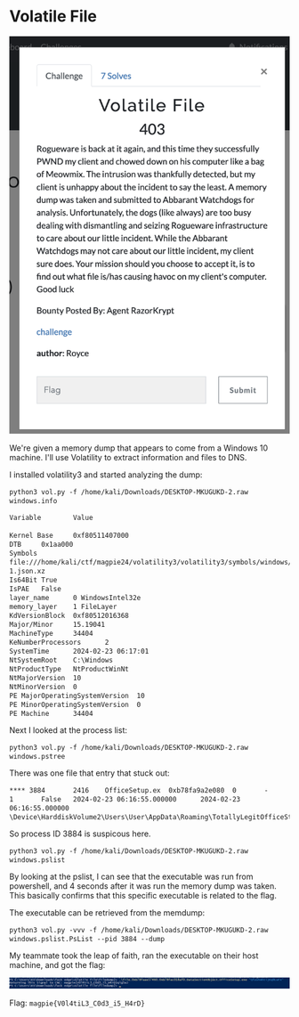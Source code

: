 # Volatile File

![](2024-02-26-09-20-34.png)

We're given a memory dump that appears to come from a Windows 10 machine. I'll use Volatility to extract information and files to DNS.

I installed volatility3 and started analyzing the dump:

```
python3 vol.py -f /home/kali/Downloads/DESKTOP-MKUGUKD-2.raw windows.info
```

```
Variable        Value

Kernel Base     0xf80511407000
DTB     0x1aa000
Symbols file:///home/kali/ctf/magpie24/volatility3/volatility3/symbols/windows/ntkrnlmp.pdb/CA8E2F01B822EDE6357898BFBF862997-1.json.xz
Is64Bit True
IsPAE   False
layer_name      0 WindowsIntel32e
memory_layer    1 FileLayer
KdVersionBlock  0xf80512016368
Major/Minor     15.19041
MachineType     34404
KeNumberProcessors      2
SystemTime      2024-02-23 06:17:01
NtSystemRoot    C:\Windows
NtProductType   NtProductWinNt
NtMajorVersion  10
NtMinorVersion  0
PE MajorOperatingSystemVersion  10
PE MinorOperatingSystemVersion  0
PE Machine      34404
```

Next I looked at the process list:

```
python3 vol.py -f /home/kali/Downloads/DESKTOP-MKUGUKD-2.raw windows.pstree
```

There was one file that entry that stuck out:

```
**** 3884       2416    OfficeSetup.ex  0xb78fa9a2e080  0       -       1       False   2024-02-23 06:16:55.000000      2024-02-23 06:16:55.000000      \Device\HarddiskVolume2\Users\User\AppData\Roaming\TotallyLegitOfficeStartup\OfficeSetup.exe  
```

So process ID 3884 is suspicous here.

```
python3 vol.py -f /home/kali/Downloads/DESKTOP-MKUGUKD-2.raw windows.pslist
```

By looking at the pslist, I can see that the executable was run from powershell, and 4 seconds after it was run the memory dump was taken. This basically confirms that this specific executable is related to the flag.

The executable can be retrieved from the memdump:

```
python3 vol.py -vvv -f /home/kali/Downloads/DESKTOP-MKUGUKD-2.raw windows.pslist.PsList --pid 3884 --dump
```

My teammate took the leap of faith, ran the executable on their host machine, and got the flag:

![](2024-02-26-09-05-48.png)

Flag: `magpie{V0l4tiL3_C0d3_i5_H4rD}`